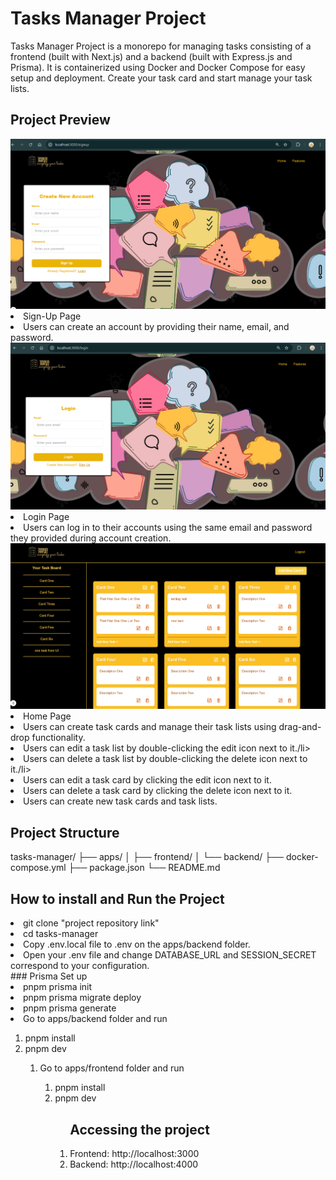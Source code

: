 # Tasks Manager Project

Tasks Manager Project is a monorepo for managing tasks consisting of a frontend (built with Next.js) and a backend (built with Express.js and Prisma). It is containerized using Docker and Docker Compose for easy setup and deployment.
Create your task card and start manage your task lists.

## Project Preview

<img src="apps/frontend/public//preview/img-preview-signup.png" alt="Signup Page"/>
<li>Sign-Up Page</li>
<li>Users can create an account by providing their name, email, and password.</li>

<img src="apps/frontend/public//preview/img-preview-login.png" alt="Login Page"/>
<li>Login Page</li>
<li>Users can log in to their accounts using the same email and password they provided during account creation.</li>

<img src="apps/frontend/public//preview/img-preview-home.png" alt="Home Page"/>
<li>Home Page</li>
<li>Users can create task cards and manage their task lists using drag-and-drop functionality.</li>
<li>Users can edit a task list by double-clicking the edit icon next to it./li>
<li>Users can delete a task list by double-clicking the delete icon next to it./li>
<li>Users can edit a task card by clicking the edit icon next to it.</li>
<li>Users can delete a task card by clicking the delete icon next to it.</li>
<li>Users can create new task cards and task lists.</li>

## Project Structure

tasks-manager/
├── apps/
│ ├── frontend/
│ └── backend/
├── docker-compose.yml
├── package.json
└── README.md

## How to install and Run the Project

<li>git clone "project repository link"</li>
<li>cd tasks-manager</li>
<li>Copy .env.local file to .env on the apps/backend folder. </li>
<li>Open your .env file and change DATABASE_URL and SESSION_SECRET correspond to your configuration.</li>
### Prisma Set up
<li>pnpm prisma init</li>
<li>pnpm prisma migrate deploy</li>
<li>pnpm prisma generate</li>
<li>Go to apps/backend folder and run</li>
<ol>
<li>pnpm install</li>
<li>pnpm dev</li>
<ol>
<li>Go to apps/frontend folder and run</li>
<ol>
<li>pnpm install</li>
<li>pnpm dev</li>
<ol>

## Accessing the project

<li>Frontend: http://localhost:3000</li>
<li>Backend: http://localhost:4000</li>
